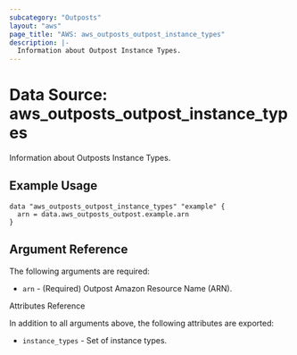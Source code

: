 ```yaml
---
subcategory: "Outposts"
layout: "aws"
page_title: "AWS: aws_outposts_outpost_instance_types"
description: |-
  Information about Outpost Instance Types.
---
```


# Data Source: aws_outposts_outpost_instance_types

Information about Outposts Instance Types.

## Example Usage

```hcl
data "aws_outposts_outpost_instance_types" "example" {
  arn = data.aws_outposts_outpost.example.arn
}
```

## Argument Reference

The following arguments are required:

* `arn` - (Required) Outpost Amazon Resource Name (ARN).

Attributes Reference

In addition to all arguments above, the following attributes are exported:

* `instance_types` - Set of instance types.
